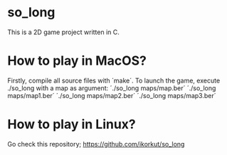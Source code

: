 # so_long
This is a 2D game project written in C.
# How to play in MacOS?
Firstly, compile all source files with ´make´.
To launch the game, execute ./so_long with a map as argument:
´./so_long maps/map.ber´
´./so_long maps/map1.ber´
´./so_long maps/map2.ber´
´./so_long maps/map3.ber´

# How to play in Linux?
Go check this repository;
https://github.com/ikorkut/so_long
